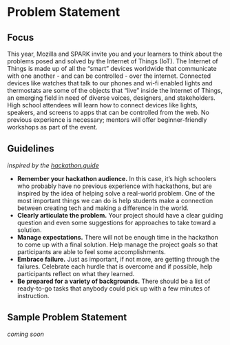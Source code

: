 # Problem Statement
## Focus
This year, Mozilla and SPARK invite you and your learners to think about the problems posed and solved by the Internet of Things (IoT). The Internet of Things is made up of all the “smart” devices worldwide that communicate with one another - and can be controlled - over the internet. Connected devices like watches that talk to our phones and wi-fi enabled lights and thermostats are some of the objects that “live” inside the Internet of Things, an emerging field in need of diverse voices, designers, and stakeholders. High school attendees will learn how to connect devices like lights, speakers, and screens to apps that can be controlled from the web. No previous experience is necessary; mentors will offer beginner-friendly workshops as part of the event.

## Guidelines
*inspired by the [hackathon.guide](https://hackathon.guide/)*
* **Remember your hackathon audience.** In this case, it’s high schoolers who probably have no previous experience with hackathons, but are inspired by the idea of helping solve a real-world problem. One of the most important things we can do is help students make a connection between creating tech and making a difference in the world.
* **Clearly articulate the problem.** Your project should have a clear guiding question and even some suggestions for approaches to take toward a solution.
* **Manage expectations.** There will not be enough time in the hackathon to come up with a final solution. Help manage the project goals so that participants are able to feel some accomplishments.
* **Embrace failure.** Just as important, if not more, are getting through the failures. Celebrate each hurdle that is overcome and if possible, help participants reflect on what they learned.
* **Be prepared for a variety of backgrounds.** There should be a list of ready-to-go tasks that anybody could pick up with a few minutes of instruction. 

## Sample Problem Statement
*coming soon*
